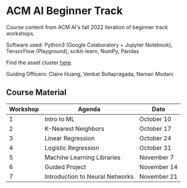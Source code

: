 # ACM AI Beginner Track

Course content from ACM AI's fall 2022 iteration of beginner track workshops.

Software used: Python3 (Google Colaboratory + Jupyter Notebook), TensorFlow (Playground), scikit-learn, NumPy, Pandas 

Find the asset cluster [here](https://docs.google.com/spreadsheets/d/1ShjPFq0R72GNl-w_dD-nXNCP3PvE29ygmgj4NT6Vyvc/edit?usp=sharing).

Guiding Officers: Claire Huang, Venkat Bollapragada, Naman Modani

## Course Material

Workshop | Agenda | Date  
--- | --- | --- 
1 |  Intro to ML | October 10
2 |  K-Nearest Neighbors | October 17
3 |  Linear Regression | October 24
4 |  Logistic Regression | October 31
5 |  Machine Learning Libraries | November 7
6 |  Guided Project | November 14
7 |  Introduction to Neural Networks | November 21